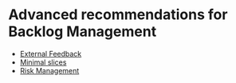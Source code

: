 # Advanced recommendations for Backlog Management

- [External Feedback](./external-feedback.md)
- [Minimal slices](./minimal-slices.md)
- [Risk Management](./risk-management.md)
